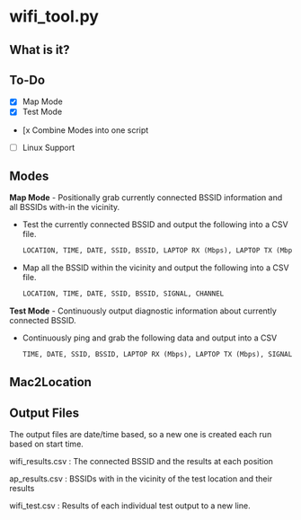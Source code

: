 # wifi_tool.py

## What is it?

## To-Do

- [x]  Map Mode
- [x]  Test Mode
- [x  Combine Modes into one script
- [ ]  Linux Support

## Modes

**Map Mode** - Positionally grab currently connected BSSID information and all BSSIDs with-in the vicinity.

- Test the currently connected BSSID and output the following into a CSV file.

    ```python
    LOCATION, TIME, DATE, SSID, BSSID, LAPTOP RX (Mbps), LAPTOP TX (Mbps), SIGNAL, CHANNEL, LAPTOP MAC, PACKET LOSS, PING AVG
    ```

- Map all the BSSID within the vicinity and output the following into a CSV file.

    ```python
    LOCATION, TIME, DATE, SSID, BSSID, SIGNAL, CHANNEL
    ```

**Test Mode** - Continuously output diagnostic information about currently connected BSSID.

- Continuously ping and grab the following data and output into a CSV

    ```python
    TIME, DATE, SSID, BSSID, LAPTOP RX (Mbps), LAPTOP TX (Mbps), SIGNAL, CHANNEL, LOCAL MAC, PACKET LOSS, AVG PING
    ```

## Mac2Location

## **Output Files**

The output files are date/time based, so a new one is created each run based on start time.

wifi_results.csv : The connected BSSID and the results at each position

ap_results.csv : BSSIDs with in the vicinity of the test location and their results

wifi_test.csv : Results of each individual test output to a new line.
